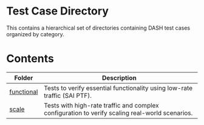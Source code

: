 # Test Case Directory
This contains a hierarchical set of directories containing DASH test cases organized by category.

# Contents

| Folder | Description |
| --- | --- |
| [functional](./functional/) | Tests to verify essential functionality using low-rate traffic (SAI PTF).
| [scale](./scale/) | Tests with high-rate traffic and complex configuration to verify scaling real-world scenarios.
